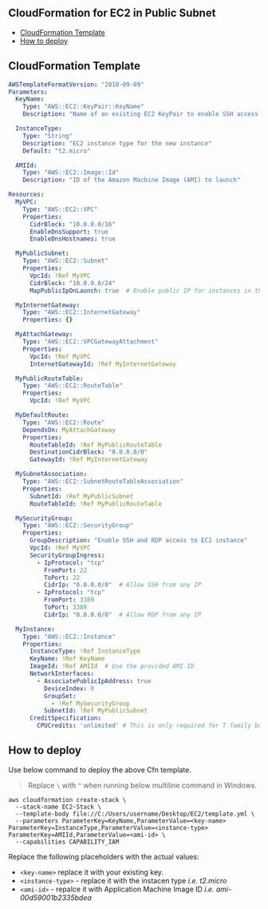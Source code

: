 ## CloudFormation for EC2 in Public Subnet 

- [CloudFormation Template](#cloudformation-template)
- [How to deploy](#how-to-deploy)

## CloudFormation Template
```yaml
AWSTemplateFormatVersion: "2010-09-09"
Parameters:
  KeyName:
    Type: "AWS::EC2::KeyPair::KeyName"
    Description: "Name of an existing EC2 KeyPair to enable SSH access to the instance"

  InstanceType:
    Type: "String"
    Description: "EC2 instance type for the new instance"
    Default: "t2.micro"

  AMIId:
    Type: "AWS::EC2::Image::Id"
    Description: "ID of the Amazon Machine Image (AMI) to launch"

Resources:
  MyVPC:
    Type: "AWS::EC2::VPC"
    Properties:
      CidrBlock: "10.0.0.0/16"
      EnableDnsSupport: true
      EnableDnsHostnames: true

  MyPublicSubnet:
    Type: "AWS::EC2::Subnet"
    Properties:
      VpcId: !Ref MyVPC
      CidrBlock: "10.0.0.0/24"
      MapPublicIpOnLaunch: true  # Enable public IP for instances in this subnet

  MyInternetGateway:
    Type: "AWS::EC2::InternetGateway"
    Properties: {}

  MyAttachGateway:
    Type: "AWS::EC2::VPCGatewayAttachment"
    Properties:
      VpcId: !Ref MyVPC
      InternetGatewayId: !Ref MyInternetGateway

  MyPublicRouteTable:
    Type: "AWS::EC2::RouteTable"
    Properties:
      VpcId: !Ref MyVPC

  MyDefaultRoute:
    Type: "AWS::EC2::Route"
    DependsOn: MyAttachGateway
    Properties:
      RouteTableId: !Ref MyPublicRouteTable
      DestinationCidrBlock: "0.0.0.0/0"
      GatewayId: !Ref MyInternetGateway

  MySubnetAssociation:
    Type: "AWS::EC2::SubnetRouteTableAssociation"
    Properties:
      SubnetId: !Ref MyPublicSubnet
      RouteTableId: !Ref MyPublicRouteTable

  MySecurityGroup:
    Type: "AWS::EC2::SecurityGroup"
    Properties:
      GroupDescription: "Enable SSH and RDP access to EC2 instance"
      VpcId: !Ref MyVPC
      SecurityGroupIngress:
        - IpProtocol: "tcp"
          FromPort: 22
          ToPort: 22
          CidrIp: "0.0.0.0/0"  # Allow SSH from any IP
        - IpProtocol: "tcp"
          FromPort: 3389
          ToPort: 3389
          CidrIp: "0.0.0.0/0"  # Allow RDP from any IP

  MyInstance:
    Type: "AWS::EC2::Instance"
    Properties:
      InstanceType: !Ref InstanceType
      KeyName: !Ref KeyName
      ImageId: !Ref AMIId  # Use the provided AMI ID
      NetworkInterfaces:
        - AssociatePublicIpAddress: true
          DeviceIndex: 0
          GroupSet:
            - !Ref MySecurityGroup
          SubnetId: !Ref MyPublicSubnet
      CreditSpecification:
        CPUCredits: 'unlimited' # This is only required for T family burstable instances

```

## How to deploy
Use below command to deploy the above Cfn template.
> Replace `\` with `^` when running below multiline command in Windows.
```
aws cloudformation create-stack \
  --stack-name EC2-Stack \
  --template-body file://C:/Users/username/Desktop/EC2/template.yml \
  --parameters ParameterKey=KeyName,ParameterValue=<key-name> ParameterKey=InstanceType,ParameterValue=<instance-type> ParameterKey=AMIId,ParameterValue=<ami-id> \
  --capabilities CAPABILITY_IAM
```
Replace the following placeholders with the actual values:
- `<key-name>` replace it with your existing key.
- `<instance-type>` - replace it with the instacen type *i.e. t2.micro*
- `<ami-id>` - repalce it with Application Machine Image ID *i.e. ami-00d59001b2335bdea*

